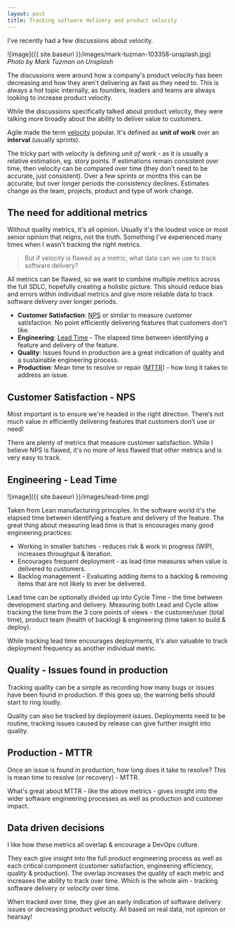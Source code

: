```yaml
---
layout: post
title: Tracking software delivery and product velocity
---
```


I've recently had a few discussions about velocity. 

![image]({{ site.baseurl }}/images/mark-tuzman-103358-unsplash.jpg)
*Photo by Mark Tuzman on Unsplash*

The discussions were around how a company's product velocity has been decreasing and how they aren't delivering as fast as they need to. This is always a hot topic internally, as founders, leaders and teams are always looking to increase product velocity. 

While the discussions specifically talked about product velocity, they were talking more broadly about the ability to deliver value to customers. 

Agile made the term [velocity](https://en.wikipedia.org/wiki/Velocity_(software_development)) popular. It's defined as **unit of work** over an **interval** (usually sprints). 

The tricky part with velocity is defining *unit of work* - as it is usually a relative estimation, eg. story points. If estimations remain consistent over time, then velocity can be compared over time (they don't need to be accurate, just consistent). Over a few sprints or months this can be accurate, but over longer periods the consistency declines. Estimates change as the team, projects, product and type of work change. 

## The need for additional metrics

Without quality metrics, it's all opinion. Usually it's the loudest voice or most senior opinion that reigns, not the truth. Something I've experienced many times when I wasn't tracking the right metrics. 

> But if velocity is flawed as a metric, what data can we use to track software delivery?

All metrics can be flawed, so we want to combine multiple metrics across the full SDLC, hopefully creating a holistic picture. This should reduce bias and errors within individual metrics and give more reliable data to track software delivery over longer periods. 

- **Customer Satisfaction**: [NPS](https://en.wikipedia.org/wiki/Net_Promoter) or similar to measure customer satisfaction. No point efficiently delivering features that customers don't like.
- **Engineering**: [Lead Time](https://en.wikipedia.org/wiki/Lead_time) - The elapsed time between identifying a feature and delivery of the feature.
- **Quality**: Issues found in production are a great indication of quality and a sustainable engineering process.
- **Production**: Mean time to resolve or repair ([MTTR](https://en.wikipedia.org/wiki/Mean_time_to_repair)) - how long it takes to address an issue. 

## Customer Satisfaction - NPS

Most important is to ensure we're headed in the right direction. There’s not much value in efficiently delivering features that customers don’t use or need! 

There are plenty of metrics that measure customer satisfaction. While I believe NPS is flawed, it's no more of less flawed that other metrics and is very easy to track.

## Engineering - Lead Time

![image]({{ site.baseurl }}/images/lead-time.png)

Taken from Lean manufacturing principles. In the software world it's the elapsed time between identifying a feature and delivery of the feature. The great thing about measuring lead time is that is encourages many good engineering practices:

- Working in smaller batches - reduces risk & work in progress (WIP), increases throughput & iteration.
- Encourages frequent deployment - as lead time measures when value is delivered to customers.
- Backlog management - Evaluating adding items to a backlog & removing items that are not likely to ever be delivered.

Lead time can be optionally divided up into Cycle Time - the time between development starting and delivery. Measuring both Lead and Cycle allow tracking the time from the 3 core points of views - the customer/user (total time), product team (health of backlog) & engineering (time taken to build & deploy).

While tracking lead time encourages deployments, it's also valuable to track deployment frequency as another individual metric.

## Quality - Issues found in production

Tracking quality can be a simple as recording how many bugs or issues have been found in production. If this goes up, the warning bells should start to ring loudly. 

Quality can also be tracked by deployment issues. Deployments need to be routine, tracking issues caused by release can give further insight into quality.

## Production - MTTR

Once an issue is found in production, how long does it take to resolve? This is mean time to resolve (or recovery) - MTTR. 

What's great about MTTR - like the above metrics - gives insight into the wider software engineering processes as well as production and customer impact. 

## Data driven decisions

I like how these metrics all overlap & encourage a DevOps culture. 

They each give insight into the full product engineering process as well as each critical component (customer satisfaction, engineering efficiency, quality & production). The overlap increases the quality of each metric and increases the ability to track over time. Which is the whole aim - tracking software delivery or *velocity* over time.  

When tracked over time, they give an early indication of software delivery issues or decreasing product velocity. All based on real data, not opinion or hearsay! 
